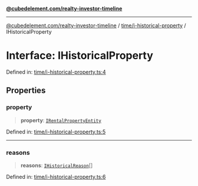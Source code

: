 [**@cubedelement.com/realty-investor-timeline**](../../../index.md)

---

[@cubedelement.com/realty-investor-timeline](../../../modules.md) / [time/i-historical-property](../index.md) / IHistoricalProperty

# Interface: IHistoricalProperty

Defined in: [time/i-historical-property.ts:4](https://github.com/kvernon/realty-investor-timeline/blob/cec7f590aef4aded8ee94008f5b37aa0db4daadd/src/time/i-historical-property.ts#L4)

## Properties

### property

> **property**: [`IRentalPropertyEntity`](../../../properties/i-rental-property-entity/interfaces/IRentalPropertyEntity.md)

Defined in: [time/i-historical-property.ts:5](https://github.com/kvernon/realty-investor-timeline/blob/cec7f590aef4aded8ee94008f5b37aa0db4daadd/src/time/i-historical-property.ts#L5)

---

### reasons

> **reasons**: [`IHistoricalReason`](../../i-historical-reason/interfaces/IHistoricalReason.md)[]

Defined in: [time/i-historical-property.ts:6](https://github.com/kvernon/realty-investor-timeline/blob/cec7f590aef4aded8ee94008f5b37aa0db4daadd/src/time/i-historical-property.ts#L6)
